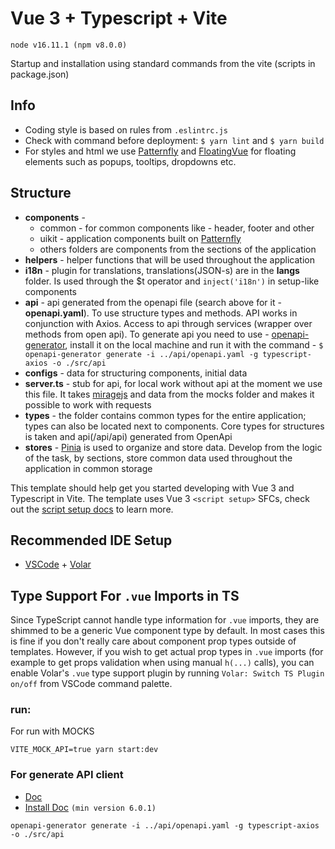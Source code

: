 # Vue 3 + Typescript + Vite

`node v16.11.1 (npm v8.0.0)`

Startup and installation using standard commands from the vite (scripts in package.json)


## Info
- Сoding style is based on rules from `.eslintrc.js`
- Сheck with command before deployment: `$ yarn lint` and `$ yarn build`
- For styles and html we use [Patternfly](https://www.patternfly.org/v4/) and [FloatingVue](https://github.com/Akryum/floating-vue) for floating elements such as popups, tooltips, dropdowns etc.

## Structure
 - **components** -
    - common - for common components like - header, footer and other
    - uikit - application components built on [Patternfly](https://www.patternfly.org/v4/)
    - others folders are components from the sections of the application
 - **helpers** - helper functions that will be used throughout the application
 - **i18n** - plugin for translations, translations(JSON-s) are in the **langs** folder. Is used through the $t operator and `inject('i18n')` in setup-like components
 - **api** - api generated from the openapi file (search above for it - **openapi.yaml**). To use structure types and methods. API works in conjunction with Axios. Access to api through services (wrapper over methods from open api). To generate api you need to use - [openapi-generator](https://openapi-generator.tech/docs/generators/typescript-axios/), install it on the local machine and run it with the command - `$ openapi-generator generate -i ../api/openapi.yaml -g typescript-axios -o ./src/api`
 - **configs** - data for structuring components, initial data
 - **server.ts** - stub for api, for local work without api at the moment we use this file. It takes [miragejs](https://miragejs.com/) and data from the mocks folder and makes it possible to work with requests
 - **types** - the folder contains common types for the entire application; types can also be located next to components. Core types for structures is taken and api(/api/api) generated from OpenApi
 - **stores** - [Pinia](https://pinia.vuejs.org/) is used to organize and store data. Develop from the logic of the task, by sections, store common data used throughout the application in common storage



This template should help get you started developing with Vue 3 and Typescript in Vite. The template uses Vue 3 `<script setup>` SFCs, check out the [script setup docs](https://v3.vuejs.org/api/sfc-script-setup.html#sfc-script-setup) to learn more.

## Recommended IDE Setup

-   [VSCode](https://code.visualstudio.com/) + [Volar](https://marketplace.visualstudio.com/items?itemName=johnsoncodehk.volar)

## Type Support For `.vue` Imports in TS

Since TypeScript cannot handle type information for `.vue` imports, they are shimmed to be a generic Vue component type by default. In most cases this is fine if you don't really care about component prop types outside of templates. However, if you wish to get actual prop types in `.vue` imports (for example to get props validation when using manual `h(...)` calls), you can enable Volar's `.vue` type support plugin by running `Volar: Switch TS Plugin on/off` from VSCode command palette.

### run:
For run with MOCKS
```
VITE_MOCK_API=true yarn start:dev
```

### For generate API client

- [Doc](https://openapi-generator.tech/docs/generators/typescript-axios/)
- [Install Doc](https://openapi-generator.tech/docs/installation/) `(min version 6.0.1)`

```
openapi-generator generate -i ../api/openapi.yaml -g typescript-axios -o ./src/api
```